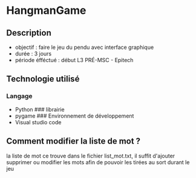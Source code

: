 # HangmanGame

## Description
  - objectif : faire le jeu du pendu avec interface graphique
  - durée : 3 jours
  - période éfféctué : début L3 PRÉ-MSC - Epitech
    
## Technologie utilisé
### Langage
  - Python
### librairie
  - pygame
### Environnement de développement
  - Visual studio code
  
## Comment modifier la liste de mot ?
la liste de mot ce trouve dans le fichier list_mot.txt, il suffit d'ajouter supprimer ou modifier les mots afin de pouvoir les tirées au sort durant le jeu
